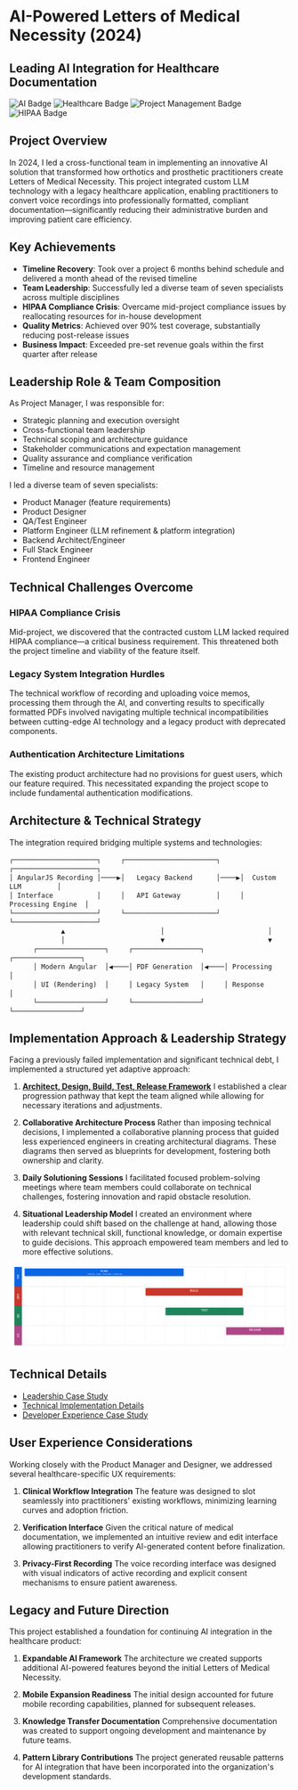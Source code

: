 # AI-Powered Letters of Medical Necessity (2024)
## Leading AI Integration for Healthcare Documentation

![AI Badge](https://img.shields.io/badge/-AI%20Integration-0078D7?style=flat)
![Healthcare Badge](https://img.shields.io/badge/-Healthcare-16A085?style=flat)
![Project Management Badge](https://img.shields.io/badge/-Project%20Management-FFA500?style=flat)
![HIPAA Badge](https://img.shields.io/badge/-HIPAA%20Compliant-27AE60?style=flat)

## Project Overview
In 2024, I led a cross-functional team in implementing an innovative AI solution that transformed how orthotics and prosthetic practitioners create Letters of Medical Necessity. This project integrated custom LLM technology with a legacy healthcare application, enabling practitioners to convert voice recordings into professionally formatted, compliant documentation—significantly reducing their administrative burden and improving patient care efficiency.

## Key Achievements
- **Timeline Recovery**: Took over a project 6 months behind schedule and delivered a month ahead of the revised timeline
- **Team Leadership**: Successfully led a diverse team of seven specialists across multiple disciplines
- **HIPAA Compliance Crisis**: Overcame mid-project compliance issues by reallocating resources for in-house development
- **Quality Metrics**: Achieved over 90% test coverage, substantially reducing post-release issues
- **Business Impact**: Exceeded pre-set revenue goals within the first quarter after release

## Leadership Role & Team Composition
As Project Manager, I was responsible for:
- Strategic planning and execution oversight
- Cross-functional team leadership
- Technical scoping and architecture guidance
- Stakeholder communications and expectation management
- Quality assurance and compliance verification
- Timeline and resource management

I led a diverse team of seven specialists:
- Product Manager (feature requirements)
- Product Designer
- QA/Test Engineer
- Platform Engineer (LLM refinement & platform integration)
- Backend Architect/Engineer
- Full Stack Engineer
- Frontend Engineer

## Technical Challenges Overcome

### HIPAA Compliance Crisis
Mid-project, we discovered that the contracted custom LLM lacked required HIPAA compliance—a critical business requirement. This threatened both the project timeline and viability of the feature itself.

### Legacy System Integration Hurdles
The technical workflow of recording and uploading voice memos, processing them through the AI, and converting results to specifically formatted PDFs involved navigating multiple technical incompatibilities between cutting-edge AI technology and a legacy product with deprecated components.

### Authentication Architecture Limitations
The existing product architecture had no provisions for guest users, which our feature required. This necessitated expanding the project scope to include fundamental authentication modifications.

## Architecture & Technical Strategy

The integration required bridging multiple systems and technologies:

```
┌─────────────────────┐     ┌───────────────────────┐     ┌─────────────────────┐
│ AngularJS Recording │────▶│   Legacy Backend      │────▶│  Custom LLM         │
│ Interface           │     │   API Gateway         │     │  Processing Engine  │
└─────────────────────┘     └───────────────────────┘     └─────────────────────┘
             ▲                        │                          │
             │                        ▼                          ▼
      ┌─────────────────┐     ┌─────────────────┐     ┌─────────────────┐
      │ Modern Angular  │◀────│ PDF Generation  │◀────│ Processing      │
      │ UI (Rendering)  │     │ Legacy System   │     │ Response        │
      └─────────────────┘     └─────────────────┘     └─────────────────┘
```

## Implementation Approach & Leadership Strategy

Facing a previously failed implementation and significant technical debt, I implemented a structured yet adaptive approach:

1. **[Architect, Design, Build, Test, Release Framework](./images/project-management-timeline.png)**
   I established a clear progression pathway that kept the team aligned while allowing for necessary iterations and adjustments.

2. **Collaborative Architecture Process**
   Rather than imposing technical decisions, I implemented a collaborative planning process that guided less experienced engineers in creating architectural diagrams. These diagrams then served as blueprints for development, fostering both ownership and clarity.

3. **Daily Solutioning Sessions**
   I facilitated focused problem-solving meetings where team members could collaborate on technical challenges, fostering innovation and rapid obstacle resolution.

4. **Situational Leadership Model**
   I created an environment where leadership could shift based on the challenge at hand, allowing those with relevant technical skill, functional knowledge, or domain expertise to guide decisions. This approach empowered team members and led to more effective solutions.

![Project Management Timeline](images/project-management-timeline.png)

## Technical Details
- [Leadership Case Study](./leadership-case-study.md)
- [Technical Implementation Details](./technical-implementation.md)
- [Developer Experience Case Study](./dev-experience-case-study.md)

## User Experience Considerations

Working closely with the Product Manager and Designer, we addressed several healthcare-specific UX requirements:

1. **Clinical Workflow Integration**
   The feature was designed to slot seamlessly into practitioners' existing workflows, minimizing learning curves and adoption friction.

2. **Verification Interface**
   Given the critical nature of medical documentation, we implemented an intuitive review and edit interface allowing practitioners to verify AI-generated content before finalization.

3. **Privacy-First Recording**
   The voice recording interface was designed with visual indicators of active recording and explicit consent mechanisms to ensure patient awareness.

## Legacy and Future Direction

This project established a foundation for continuing AI integration in the healthcare product:

1. **Expandable AI Framework**
   The architecture we created supports additional AI-powered features beyond the initial Letters of Medical Necessity.

2. **Mobile Expansion Readiness**
   The initial design accounted for future mobile recording capabilities, planned for subsequent releases.

3. **Knowledge Transfer Documentation**
   Comprehensive documentation was created to support ongoing development and maintenance by future teams.

4. **Pattern Library Contributions**
   The project generated reusable patterns for AI integration that have been incorporated into the organization's development standards.
